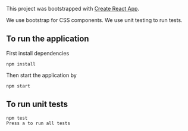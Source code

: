 This project was bootstrapped with [Create React App](https://github.com/facebook/create-react-app).

We use bootstrap for CSS components.
We use unit testing to run tests.

## To run the application
First install dependencies
```shell script
npm install
```
Then start the application by
```shell script
npm start
```
## To run unit tests

```
npm test
Press a to run all tests
```
